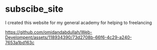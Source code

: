 # subscibe_site
I created this website for my general academy for helping to freelancing 


https://github.com/omidandabdullah/Web-Develompent/assets/118934390/73d2708b-66f6-4c29-a240-7653a1bd163c


